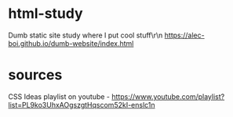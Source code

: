 # html-study
Dumb static site study where I put cool stuff\r\n
https://alec-boi.github.io/dumb-website/index.html

# sources

CSS Ideas playlist on youtube - https://www.youtube.com/playlist?list=PL9ko3UhxAOgszgtHqscom52kI-enslc1n
